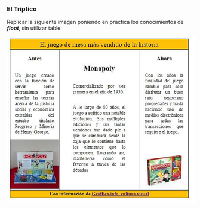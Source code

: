 ### El Tríptico

Replicar la siguiente imagen poniendo en práctica los conocimientos de ***float***, sin utilizar table:


![Triptico](assets/images/tripticomonopolio.png)